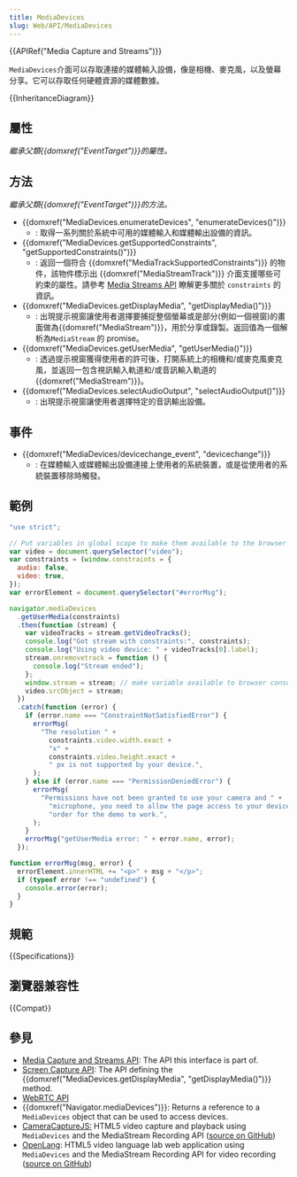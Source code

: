 ```yaml
---
title: MediaDevices
slug: Web/API/MediaDevices
---
```


{{APIRef("Media Capture and Streams")}}

<code>MediaDevices</code>介面可以存取連接的媒體輸入設備，像是相機、麥克風，以及螢幕分享。它可以存取任何硬體資源的媒體數據。

{{InheritanceDiagram}}

## 屬性

_繼承父類{{domxref("EventTarget")}}的屬性。_

## 方法

_繼承父類{{domxref("EventTarget")}}的方法。_

- {{domxref("MediaDevices.enumerateDevices", "enumerateDevices()")}}
  - : 取得一系列關於系統中可用的媒體輸入和媒體輸出設備的資訊。
- {{domxref("MediaDevices.getSupportedConstraints", "getSupportedConstraints()")}}
  - : 返回一個符合 {{domxref("MediaTrackSupportedConstraints")}} 的物件，該物件標示出 {{domxref("MediaStreamTrack")}} 介面支援哪些可約束的屬性。請參考 [Media Streams API](/zh-TW/docs/Web/API/Media_Capture_and_Streams_API/Constraints) 瞭解更多關於 `constraints` 的資訊。
- {{domxref("MediaDevices.getDisplayMedia", "getDisplayMedia()")}}
  - : 出現提示視窗讓使用者選擇要捕捉整個螢幕或是部分(例如一個視窗)的畫面做為{{domxref("MediaStream")}}，用於分享或錄製。返回值為一個解析為`MediaStream` 的 promise。
- {{domxref("MediaDevices.getUserMedia", "getUserMedia()")}}
  - : 透過提示視窗獲得使用者的許可後，打開系統上的相機和/或麥克風麥克風，並返回一包含視訊輸入軌道和/或音訊輸入軌道的{{domxref("MediaStream")}}。
- {{domxref("MediaDevices.selectAudioOutput", "selectAudioOutput()")}}
  - : 出現提示視窗讓使用者選擇特定的音訊輸出設備。

## 事件

- {{domxref("MediaDevices/devicechange_event", "devicechange")}}
  - : 在媒體輸入或媒體輸出設備連接上使用者的系統裝置，或是從使用者的系統裝置移除時觸發。

## 範例

```js
"use strict";

// Put variables in global scope to make them available to the browser console.
var video = document.querySelector("video");
var constraints = (window.constraints = {
  audio: false,
  video: true,
});
var errorElement = document.querySelector("#errorMsg");

navigator.mediaDevices
  .getUserMedia(constraints)
  .then(function (stream) {
    var videoTracks = stream.getVideoTracks();
    console.log("Got stream with constraints:", constraints);
    console.log("Using video device: " + videoTracks[0].label);
    stream.onremovetrack = function () {
      console.log("Stream ended");
    };
    window.stream = stream; // make variable available to browser console
    video.srcObject = stream;
  })
  .catch(function (error) {
    if (error.name === "ConstraintNotSatisfiedError") {
      errorMsg(
        "The resolution " +
          constraints.video.width.exact +
          "x" +
          constraints.video.height.exact +
          " px is not supported by your device.",
      );
    } else if (error.name === "PermissionDeniedError") {
      errorMsg(
        "Permissions have not been granted to use your camera and " +
          "microphone, you need to allow the page access to your devices in " +
          "order for the demo to work.",
      );
    }
    errorMsg("getUserMedia error: " + error.name, error);
  });

function errorMsg(msg, error) {
  errorElement.innerHTML += "<p>" + msg + "</p>";
  if (typeof error !== "undefined") {
    console.error(error);
  }
}
```

## 規範

{{Specifications}}

## 瀏覽器兼容性

{{Compat}}

## 參見

- [Media Capture and Streams API](/zh-TW/docs/Web/API/Media_Streams_API): The API this interface is part of.
- [Screen Capture API](/zh-TW/docs/Web/API/Screen_Capture_API): The API defining the {{domxref("MediaDevices.getDisplayMedia", "getDisplayMedia()")}} method.
- [WebRTC API](/zh-TW/docs/Web/API/WebRTC_API)
- {{domxref("Navigator.mediaDevices")}}: Returns a reference to a `MediaDevices` object that can be used to access devices.
- [CameraCaptureJS:](https://github.com/chrisjohndigital/CameraCaptureJS) HTML5 video capture and playback using `MediaDevices` and the MediaStream Recording API ([source on GitHub](https://github.com/chrisjohndigital/CameraCaptureJS))
- [OpenLang](https://github.com/chrisjohndigital/OpenLang): HTML5 video language lab web application using `MediaDevices` and the MediaStream Recording API for video recording ([source on GitHub](https://github.com/chrisjohndigital/OpenLang))

